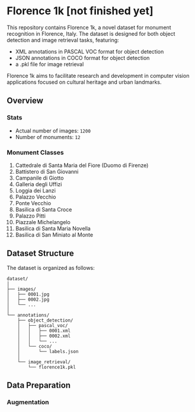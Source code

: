 # Florence 1k [not finished yet]

This repository contains Florence 1k, a novel dataset for monument recognition in Florence, Italy. The dataset is designed for both object detection and image retrieval tasks, featuring:

- XML annotations in PASCAL VOC format for object detection
- JSON annotations in COCO format for object detection
- a .pkl file for image retrieval

Florence 1k aims to facilitate research and development in computer vision applications focused on cultural heritage and urban landmarks.

## Overview

<!-- TODO: update -->

### Stats

<!-- TODO: update -->

- Actual number of images: `1200`
- Number of monuments: `12`

### Monument Classes

<!-- TODO: update -->

1. Cattedrale di Santa Maria del Fiore (Duomo di Firenze)
2. Battistero di San Giovanni
3. Campanile di Giotto
4. Galleria degli Uffizi
5. Loggia dei Lanzi
6. Palazzo Vecchio
7. Ponte Vecchio
8. Basilica di Santa Croce
9. Palazzo Pitti
10. Piazzale Michelangelo
11. Basilica di Santa Maria Novella
12. Basilica di San Miniato al Monte

## Dataset Structure

<!-- TODO: update -->

The dataset is organized as follows:

```
dataset/
│
├── images/
│   ├── 0001.jpg
│   ├── 0002.jpg
│   └── ...
│
└── annotations/
    ├── object_detection/
    │   ├── pascal_voc/
    │   │   ├── 0001.xml
    │   │   ├── 0002.xml
    │   │   └── ...
    │   └── coco/
    │       └── labels.json
    │
    └── image_retrieval/
        └── florence1k.pkl
```


## Data Preparation

<!-- TODO: update -->

### Augmentation

<!-- TODO: update -->
